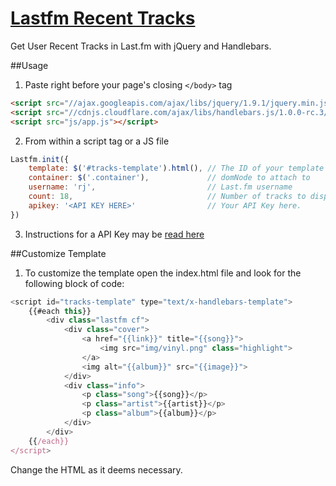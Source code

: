 [Lastfm Recent Tracks](http://cssnolanche.com.br/lab/lastfm/)
=================

Get User Recent Tracks in Last.fm with jQuery and Handlebars.

##Usage

1. Paste right before your page's closing `</body>` tag
```html
<script src="//ajax.googleapis.com/ajax/libs/jquery/1.9.1/jquery.min.js"></script>
<script src="//cdnjs.cloudflare.com/ajax/libs/handlebars.js/1.0.0-rc.3/handlebars.min.js"></script>
<script src="js/app.js"></script>
```

2. From within a script tag or a JS file
```javascript
Lastfm.init({
	template: $('#tracks-template').html(), // The ID of your template
	container: $('.container'),				// domNode to attach to
	username: 'rj',							// Last.fm username
	count: 18,								// Number of tracks to display. Maximum is 200
	apikey: '<API KEY HERE>' 				// Your API Key here.
})
```

3. Instructions for a API Key may be [read here](http://www.lastfm.com.br/api)

##Customize Template

1. To customize the template open the index.html file and look for the following block of code:

```javascript
<script id="tracks-template" type="text/x-handlebars-template">
    {{#each this}}
        <div class="lastfm cf">
            <div class="cover">
                <a href="{{link}}" title="{{song}}">
                    <img src="img/vinyl.png" class="highlight">
                </a>
                <img alt="{{album}}" src="{{image}}">
            </div>
            <div class="info">
                <p class="song">{{song}}</p>
                <p class="artist">{{artist}}</p>
                <p class="album">{{album}}</p>
            </div>
        </div>
    {{/each}}
</script>
```
Change the HTML as it deems necessary.